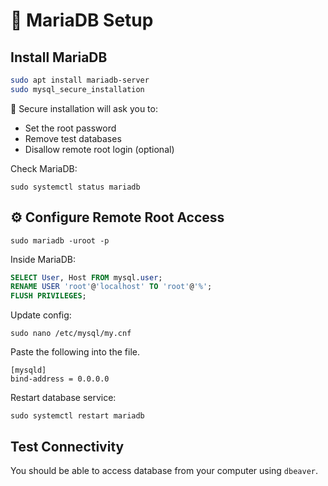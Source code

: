 # 🐬 MariaDB Setup

## Install MariaDB

```bash
sudo apt install mariadb-server
sudo mysql_secure_installation
```

🔑 Secure installation will ask you to:

- Set the root password
- Remove test databases
- Disallow remote root login (optional)

Check MariaDB:

```
sudo systemctl status mariadb
```

## ⚙️ Configure Remote Root Access

```
sudo mariadb -uroot -p
```

Inside MariaDB:

```sql
SELECT User, Host FROM mysql.user;
RENAME USER 'root'@'localhost' TO 'root'@'%';
FLUSH PRIVILEGES;
```

Update config:

```
sudo nano /etc/mysql/my.cnf
```

Paste the following into the file.

```
[mysqld]
bind-address = 0.0.0.0
```

Restart database service:

```
sudo systemctl restart mariadb
```

## Test Connectivity

You should be able to access database from your computer using `dbeaver`.
